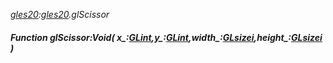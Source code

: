_[gles20](../../modules/gles20/gles20-module.md):[gles20](../../modules/gles20/gles20-module.md).glScissor_
##### Function glScissor:Void( x_:[GLint](../../modules/gles20/gles20-glint.md),y_:[GLint](../../modules/gles20/gles20-glint.md),width_:[GLsizei](../../modules/gles20/gles20-glsizei.md),height_:[GLsizei](../../modules/gles20/gles20-glsizei.md) )
